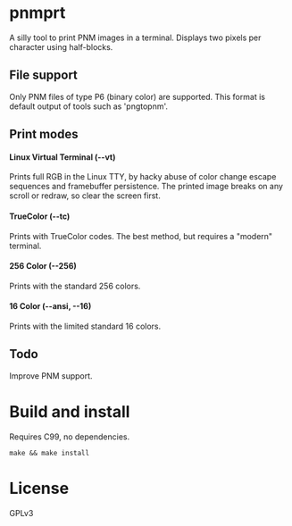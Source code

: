 # pnmprt
A silly tool to print PNM images in a terminal. Displays two pixels per 
character using half-blocks. 

## File support 
Only PNM files of type P6 (binary color) are supported. This format is default
output of tools such as 'pngtopnm'.

## Print modes
#### Linux Virtual Terminal (--vt)
Prints full RGB in the Linux TTY, by hacky abuse of color change escape sequences and 
framebuffer persistence. The printed image breaks on any scroll or redraw,
so clear the screen first. 

#### TrueColor (--tc)
Prints with TrueColor codes. The best method, but requires a "modern" 
terminal.

#### 256 Color (--256)
Prints with the standard 256 colors.

#### 16 Color (--ansi, --16)
Prints with the limited standard 16 colors. 

## Todo
Improve PNM support.

# Build and install
Requires C99, no dependencies. 

```
make && make install
```

# License
GPLv3
